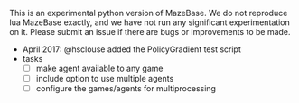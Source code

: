 This is an experimental python version of MazeBase. We do not reproduce lua
MazeBase exactly, and we have not run any significant experimentation on it.
Please submit an issue if there are bugs or improvements to be made.

* April 2017: @hsclouse added the PolicyGradient test script
* tasks
    - [ ] make agent available to any game
    - [ ] include option to use multiple agents
    - [ ] configure the games/agents for multiprocessing
